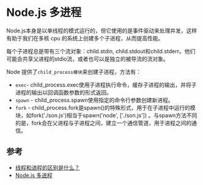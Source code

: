 # Node.js 多进程

Node.js本身是以单线程的模式运行的，但它使用的是事件驱动来处理并发，这样有助于我们在多核 cpu 的系统上创建多个子进程，从而提高性能。

每个子进程总是带有三个流对象：child.stdin, child.stdout和child.stderr。他们可能会共享父进程的stdio流，或者也可以是独立的被导流的流对象。

Node 提供了`child_process模块`来创建子进程，方法有：
- `exec`- child_process.exec使用子进程执行命令，缓存子进程的输出，并将子进程的输出以回调函数参数的形式返回。
- `spawn` - child_process.spawn使用指定的命令行参数创建新进程。
- `fork` - child_process.fork是spawn()的特殊形式，用于在子进程中运行的模块，如fork('./son.js')相当于spawn('node', ['./son.js']) 。与spawn方法不同的是，fork会在父进程与子进程之间，建立一个通信管道，用于进程之间的通信。



## 参考
- [线程和进程的区别是什么？](https://www.zhihu.com/question/25532384/answer/411179772)
- [Node.js 多进程](https://www.w3cschool.cn/nodejs/nodejs-process.html)